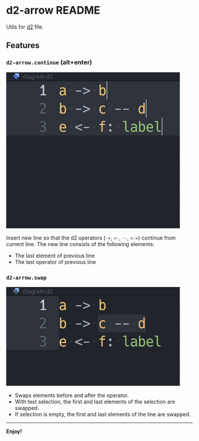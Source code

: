 # d2-arrow README

Utils for [d2](https://d2lang.com/) file.


## Features

### `d2-arrow.continue` (alt+enter)

![img](./images/demo-continue.gif)

Insert new line so that the d2 operators (`->`, `<-`, `--`, `<->`) continue from current line.
The new line consists of the following elements:

- The last element of previous line
- The last operator of previous line


### `d2-arrow.swap`

![img](./images/demo-swap.gif)

- Swaps elements before and after the operator.
- With text selection, the first and last elements of the selection are swapped.
- If selection is empty, the first and last elements of the line are swapped.

---

**Enjoy!**
